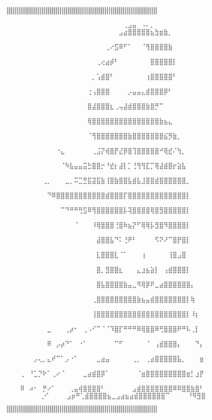 ||||||||||||||||||||||||||||||||||||||||||||||||||||||||||||||||||||||||||

⠀⠀⠀⠀⠀⠀⠀⠀⠀⠀⠀⠀⠀⠀⠀⠀⠀⠀⠀⠀⠀⠀⠀⠀⠀⠀⢀⣠⣤⠀⠠⠄⡀⠀⠀⠀⠀⠀⠀⠀⠀⠀⠀⠀⠀⠀⠀⠀
⠀⠀⠀⠀⠀⠀⠀⠀⠀⠀⠀⠀⠀⠀⠀⠀⠀⠀⠀⠀⠀⠀⠀⠀⠀⣠⣴⣿⣿⣿⣿⣿⣦⣳⣶⣷⡀⠀⠀⠀⠀⠀⠀⠀⠀⠀⠀⠀⠀⠀
⠀⠀⠀⠀⠀⠀⠀⠀⠀⠀⠀⠀⠀⠀⠀⠀⠀⠀⠀⠀⠀⠀⢀⠔⣫⠿⠋⠁⠀⠀⠈⢻⣿⣿⣿⣿⣷⠀⠀⠀⠀⠀⠀⠀⠀⠀⠀⠀⠀⠀
⠀⠀⠀⠀⠀⠀⠀⠀⠀⠀⠀⠀⠀⠀⠀⠀⠀⠀⠀⠀⢀⢔⣴⡾⠃⠀⠀⠀⠀⠀⠀⠀⣿⣿⣿⣿⣿⡇⠀⠀⠀⠀⠀⠀⠀⠀⠀⠀⠀⠀
⠀⠀⠀⠀⠀⠀⠀⠀⠀⠀⠀⠀⠀⠀⠀⠀⠀⠀⠀⡀⢡⣾⣿⠃⠀⠀⠀⠀⠀⠀⠀⢰⣿⣿⣿⣿⣿⠃⠀⠀⠀⠀⠀⠀⠀⠀⠀⠀⠀⠀
⠀⠀⠀⠀⠀⠀⠀⠀⠀⠀⠀⠀⠀⠀⠀⠀⠀⠀⢐⢠⣿⣿⣿⠀⠀⠀⠀⡠⣤⣤⣄⣾⣿⣿⣿⡿⠃⠀⠀⠀⠀⠀⠀⠀⠀⠀⠀⠀⠀⠀
⠀⠀⠀⠀⠀⠀⠀⠀⠀⠀⠀⠀⠀⠀⠀⠀⠀⠀⣿⣼⣿⣿⣿⣆⢀⢤⣼⣾⣿⣿⣿⣷⣿⡛⠉⠀⠀⠀⠀⠀⠀⠀⠀⠀⠀⠀⠀⠀⠀⠀
⠀⠀⠀⠀⠀⠀⠀⠀⠀⠀⠀⠀⠀⠀⠀⠀⠀⠀⢿⣿⣿⣿⣿⣿⣿⣿⣿⣿⣿⣿⣿⣿⣿⣿⣷⣦⣄⠀⠀⠀⠀⠀⠀⠀⠀⠀⠀⠀⠀⠀
⠀⠀⠀⠀⠀⠀⠀⠀⠀⠀⠀⠀⠀⠀⠀⠀⠀⠀⠈⢻⣿⣿⣿⣿⣿⣿⣿⣷⣿⣿⣿⣿⣿⣿⣿⣮⡻⣷⡀⠀⠀⠀⠀⠀⠀⠀⠀⠀⠀⠀
⠀⠀⠀⠀⠀⠀⠀⠀⠀⠀⠀⠐⣄⠀⠀⠀⠀⠀⠀⢀⣨⡝⢾⣿⡟⣜⡿⣿⢹⣿⣿⣿⣿⣿⠚⢿⣞⠌⢳⡀⠀⠀⠀⠀⠀⠀⠀⠀⠀⠀
⠀⠀⠀⠀⠀⠀⠀⠀⠀⠀⠀⠀⠈⠳⣧⣤⣤⣭⣓⣿⣿⡒⠘⣞⡆⣼⡇⡁⢘⢻⢻⣏⡉⢿⣼⣾⣿⡖⣵⣧⠀⠀⠀⠀⠀⠀⠀⠀⠀⠀
⠀⠀⠀⠀⠀⠀⠀⠀⢀⡀⠀⠀⠀⣀⡀⠭⣉⣛⣯⣽⣯⣷⢸⣿⣷⣿⣿⣧⣾⣧⣸⣿⣿⣾⣿⣿⣿⣿⣿⣿⡀⠀⠀⠀⠀⠀⠀⠀⠀⠀
⠀⠀⠀⠀⠀⠀⠀⠀⠀⠙⠿⣿⣿⣿⣿⣿⣿⣿⣿⣿⣿⣿⣾⣿⣿⣿⡏⣿⣿⣿⣿⣿⣿⣿⣿⣿⣿⣿⣿⣿⡇⠀⠀⠀⠀⠀⠀⠀⠀⠀
⠀⠀⠀⠀⠀⠀⠀⠀⠀⠀⠀⠀⠉⠙⠛⠛⢛⣫⠿⢻⣿⣿⣿⣿⣿⣿⡧⢽⣿⣿⣿⣿⢿⣿⣻⣿⣿⣿⣿⣿⡇⠀⠀⠀⠀⠀⠀⠀⠀⠀
⠀⠀⠀⠀⠀⠀⠀⠀⠀⠀⠀⠀⠀⠀⠀⠈⠀⠀⠀⠸⢿⣿⣿⣿⢘⣿⠷⣦⡝⠋⢿⢿⡧⣻⣿⠻⣿⣿⣿⣿⡇⠀⠀⠀⠀⠀⠀⠀⠀⠀
⠀⠀⠀⠀⠀⠀⠀⠀⠀⠀⠀⠀⠀⠀⠀⠀⠀⠀⠀⠀⣼⣿⣿⣧⠙⠅⢘⠟⠃⠀⠀⠀⠀⠫⠝⠜⠉⣿⡟⣿⡇⠀⠀⠀⠀⠀⠀⠀⠀⠀
⠀⠀⠀⠀⠀⠀⠀⠀⠀⠀⠀⠀⠀⠀⠀⠀⠀⠀⠀⠀⣇⣿⣿⣿⣇⠈⠁⠀⠀⠀⢰⠀⠀⠀⠀⠀⢸⣿⣠⣿⠀⠀⠀⠀⠀⠀⠀⠀⠀⠀
⠀⠀⠀⠀⠀⠀⠀⠀⠀⠀⠀⠀⠀⠀⠀⠀⠀⠀⠀⠀⣿⡀⣻⣿⣿⣆⠀⠀⠀⣄⣰⣦⣵⡇⠀⢠⣾⣿⣿⣿⡇⠀⠀⠀⠀⠀⠀⠀⠀⠀
⠀⠀⠀⠀⠀⠀⠀⠀⠀⠀⠀⠀⠀⠀⠀⠀⠀⠀⠀⠀⣿⣧⣿⣿⣿⣿⣷⣤⣀⠻⢿⡿⠟⣀⣴⣿⣿⣿⣿⣿⣿⡄⠀⠀⠀⠀⠀⠀⠀⠀
⠀⠀⠀⠀⠀⠀⠀⠀⠀⠀⠀⠀⠀⠀⠀⠀⠀⠀⠀⢀⣿⣿⣿⣿⣿⣿⣿⣿⣿⣷⣦⣤⣾⣿⣿⣿⣿⣿⣿⣿⡇⢷⠀⠀⠀⠀⠀⠀⠀⠀
⠀⠀⠀⠀⠀⠀⠀⠀⠀⠀⠀⠀⠀⠀⠀⠀⠀⠀⠀⢸⣿⣿⣿⣿⣿⣿⣿⣿⣿⣿⣿⣿⣿⣿⣿⣿⣿⣿⣿⣿⡇⠸⡆⠀⠀⠀⠀⠀⠀⠀
⠀⠀⠀⠀⠀⠀⠀⠀⠀⣀⠀⠀⠀⢀⡴⠂⠀⢀⠠⠊⠉⠈⠈⠹⣿⡏⠛⠛⠛⠿⢿⣿⣿⠿⢛⣿⣿⣿⠟⠛⠧⢀⡇⠀⠀⠀⠀⠀⠀⠀
⠀⠀⠀⠀⠀⠀⠀⠀⠀⠿⠀⡠⡴⠙⠁⠀⠐⠁⠀⠀⠀⠀⠀⠀⠉⠋⠀⠀⠀⠀⠀⠈⠀⢠⣾⣿⣿⣿⡄⠀⠀⠀⠙⡄⠀⠀⠀⠀⠀⠀
⠀⠀⠀⠀⠀⠀⡠⢄⡀⣄⠞⠉⠁⡠⠐⠁⠀⠀⠀⠀⣀⣴⣤⠀⠀⠀⠀⠀⢀⡀⠀⢀⣴⣿⣿⣿⣿⣿⣧⡀⠀⠀⠀⣶⠀⠀⠀⠀⠀⠀
⠀⠀⠀⢀⠀⠘⣁⡙⠗⠁⢀⠔⠈⠀⠀⠀⠀⣀⣴⣾⣿⡿⠁⠀⠀⠀⠀⠀⠀⠈⣶⣿⣿⣿⣿⣿⣿⣿⣿⣿⣶⡃⣰⡟⠀⠀⠀⠀⠀⠀
⠀⠀⠀⠿⠀⠴⠂⠀⡛⠔⠁⠀⠀⠀⢀⣤⢾⣿⣿⣿⣿⠃⠀⠀⠀⠀⠀⠀⣠⣾⣿⣿⣿⣿⣿⣿⣿⠿⠿⣿⣿⣷⣿⠃⠀⠀⠀⠀⠀⠀
⠀⠀⠀⠀⠀⠀⢀⠊⠀⠀⠀⠀⣠⡶⠛⢁⣾⣿⣿⣿⣿⣦⣀⣠⣴⣦⣴⣾⣿⣿⣿⣿⣿⣿⠉⠀⠀⠀⠀⠘⠻⣻⣿

||||||||||||||||||||||||||||||||||||||||||||||||||||||||||||||||||||||||||